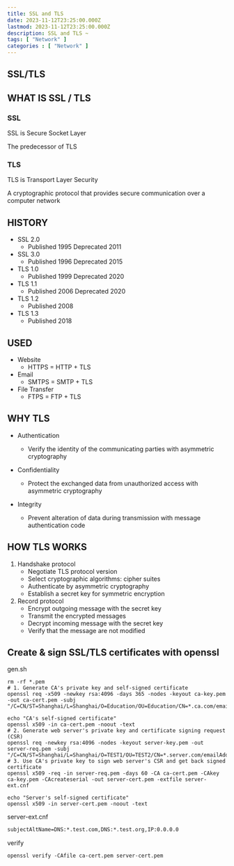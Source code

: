 ```yaml
---
title: SSL and TLS
date: 2023-11-12T23:25:00.000Z
lastmod: 2023-11-12T23:25:00.000Z
description: SSL and TLS ~
tags: [ "Network" ]
categories : [ "Network" ]
---
```


## SSL/TLS

## WHAT IS SSL / TLS

### SSL

SSL is Secure Socket Layer

The predecessor of TLS

### TLS

TLS is Transport Layer Security

A cryptographic protocol that provides secure communication over a computer network

## HISTORY

* SSL 2.0
  * Published 1995 Deprecated 2011
* SSL 3.0
  * Published 1996 Deprecated 2015
* TLS 1.0
  * Published 1999 Deprecated 2020
* TLS 1.1
  * Published 2006 Deprecated 2020
* TLS 1.2
  * Published 2008 
* TLS 1.3
  * Published 2018 

## USED

* Website
  * HTTPS = HTTP + TLS
* Email
  * SMTPS = SMTP + TLS
* File Transfer
  * FTPS = FTP + TLS

## WHY TLS

* Authentication
  * Verify the identity of the communicating parties with asymmetric cryptography

* Confidentiality
  * Protect the exchanged data from unauthorized access with asymmetric cryptography
* Integrity
  * Prevent alteration of data during transmission with message authentication code

## HOW TLS WORKS

1. Handshake protocol
   * Negotiate TLS protocol version
   * Select cryptographic algorithms: cipher suites
   * Authenticate by asymmetric cryptography
   * Establish a secret key for symmetric encryption
2. Record protocol
   * Encrypt outgoing message with the secret key
   * Transmit the encrypted messages
   * Decrypt incoming message with the secret key
   * Verify that the message are not modified

## Create & sign SSL/TLS certificates with openssl

gen.sh

```shell
rm -rf *.pem
# 1. Generate CA's private key and self-signed certificate
openssl req -x509 -newkey rsa:4096 -days 365 -nodes -keyout ca-key.pem -out ca-cert.pem -subj "/C=CN/ST=Shanghai/L=Shanghai/O=Education/OU=Education/CN=*.ca.com/emailAddress=test@email.com"

echo "CA's self-signed certificate"
openssl x509 -in ca-cert.pem -noout -text
# 2. Generate web server's private key and certificate signing request (CSR)
openssl req -newkey rsa:4096 -nodes -keyout server-key.pem -out server-req.pem -subj "/C=CN/ST=Shanghai/L=Shanghai/O=TEST1/OU=TEST2/CN=*.server.com/emailAddress=test@email.com"
# 3. Use CA's private key to sign web server's CSR and get back signed certificate
openssl x509 -req -in server-req.pem -days 60 -CA ca-cert.pem -CAkey ca-key.pem -CAcreateserial -out server-cert.pem -extfile server-ext.cnf

echo "Server's self-signed certificate"
openssl x509 -in server-cert.pem -noout -text
```



server-ext.cnf

```markdown
subjectAltName=DNS:*.test.com,DNS:*.test.org,IP:0.0.0.0
```



verify

```shell
openssl verify -CAfile ca-cert.pem server-cert.pem
```



